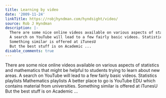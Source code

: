 ```yaml
---
title: Learning by video
date: '2009-11-24'
linkTitle: https://robjhyndman.com/hyndsight/video/
source: Rob J Hyndman
description: |-
  There are some nice online videos available on various aspects of statistics and mathematics that might be helpful to students trying to learn about new areas.
  A search on YouTube will lead to a few fairly basic videos. Statistics playlists Mathematics playlists A better place to go is YouTube EDU which contains material from universities.
  Something similar is offered at iTunesU
  But the best stuff is on Academic ...
disable_comments: true
---
```

There are some nice online videos available on various aspects of statistics and mathematics that might be helpful to students trying to learn about new areas.
A search on YouTube will lead to a few fairly basic videos. Statistics playlists Mathematics playlists A better place to go is YouTube EDU which contains material from universities.
Something similar is offered at iTunesU
But the best stuff is on Academic ...